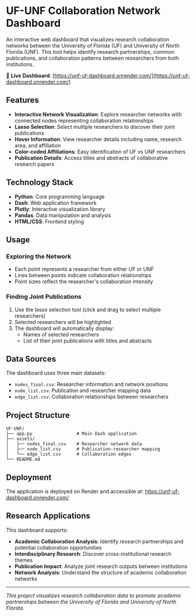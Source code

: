 
# UF-UNF Collaboration Network Dashboard

An interactive web dashboard that visualizes research collaboration networks between the University of Florida (UF) and University of North Florida (UNF). This tool helps identify research partnerships, common publications, and collaboration patterns between researchers from both institutions.

🔗 **Live Dashboard**: [https://unf-uf-dashboard.onrender.com/](https://unf-uf-dashboard.onrender.com/)

## Features

- **Interactive Network Visualization**: Explore researcher networks with connected nodes representing collaboration relationships
- **Lasso Selection**: Select multiple researchers to discover their joint publications
- **Hover Information**: View researcher details including name, research area, and affiliation
- **Color-coded Affiliations**: Easy identification of UF vs UNF researchers
- **Publication Details**: Access titles and abstracts of collaborative research papers

## Technology Stack

- **Python**: Core programming language
- **Dash**: Web application framework
- **Plotly**: Interactive visualization library
- **Pandas**: Data manipulation and analysis
- **HTML/CSS**: Frontend styling

## Usage

### Exploring the Network
- Each point represents a researcher from either UF or UNF
- Lines between points indicate collaboration relationships
- Point sizes reflect the researcher's collaboration intensity

### Finding Joint Publications
1. Use the lasso selection tool (click and drag to select multiple researchers)
2. Selected researchers will be highlighted
3. The dashboard will automatically display:
   - Names of selected researchers
   - List of their joint publications with titles and abstracts

## Data Sources

The dashboard uses three main datasets:
- `nodes_final.csv`: Researcher information and network positions
- `node_list.csv`: Publication and researcher mapping data
- `edge_list.csv`: Collaboration relationships between researchers

## Project Structure

```
UF-UNF/
├── app.py                 # Main Dash application
├── assets/
│   ├── nodes_final.csv    # Researcher network data
│   ├── node_list.csv      # Publication-researcher mapping
│   └── edge_list.csv      # Collaboration edges
└── README.md
```

## Deployment

The application is deployed on Render and accessible at: https://unf-uf-dashboard.onrender.com/

## Research Applications

This dashboard supports:
- **Academic Collaboration Analysis**: Identify research partnerships and potential collaboration opportunities
- **Interdisciplinary Research**: Discover cross-institutional research themes
- **Publication Impact**: Analyze joint research outputs between institutions
- **Network Analysis**: Understand the structure of academic collaboration networks

---

*This project visualizes research collaboration data to promote academic partnerships between the University of Florida and University of North Florida.*
